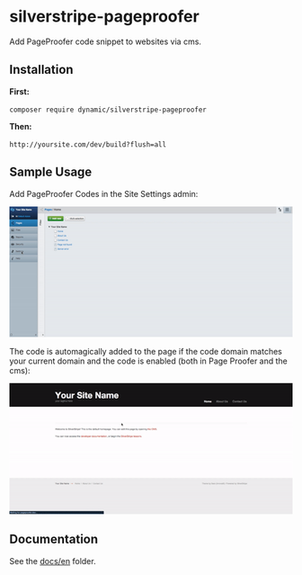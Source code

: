 # silverstripe-pageproofer

Add PageProofer code snippet to websites via cms.

## Installation

**First:**

`composer require dynamic/silverstripe-pageproofer`

**Then:**

`http://yoursite.com/dev/build?flush=all`

## Sample Usage

Add PageProofer Codes in the Site Settings admin:

![Code Location CMS](/docs/en/images/code-location-cms.gif)

The code is automagically added to the page if the code domain matches your current domain and the code is enabled (both in Page Proofer and the cms):

![Code Location Browser](/docs/en/images/code-location-browser.gif)

## Documentation

See the [docs/en](docs/en/index.md) folder.
